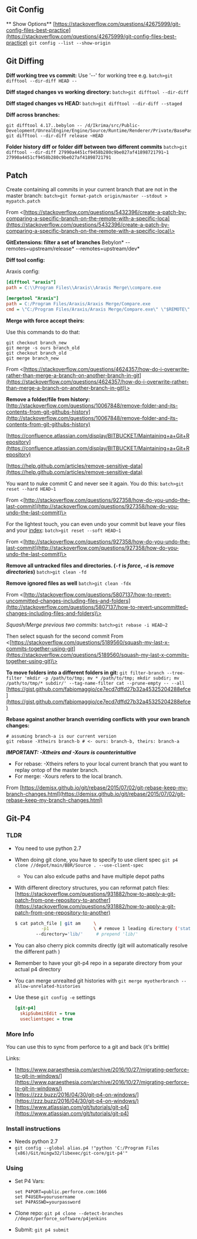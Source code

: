 ## Git Config

\** Show Options\*\* [https://stackoverflow.com/questions/42675999/git-config-files-best-practice](https://stackoverflow.com/questions/42675999/git-config-files-best-practice)
`git config --list --show-origin`

## Git Diffing

**Diff working tree vs commit:**
Use '--' for working tree e.g.
`batch>git difftool --dir-diff HEAD --`

**Diff staged changes vs working directory:**
`batch>git difftool --dir-diff`

**Diff staged changes vs HEAD:**
`batch>git difftool --dir-diff --staged`

**Diff across branches:**

````batch
git difftool 4.17..bebylon -- /d/Ikrima/src/Public-Development/UnrealEngine/Engine/Source/Runtime/Renderer/Private/BasePassRendering.cpp
git difftool --dir-diff release ~HEAD
````

**Folder history diff or folder diff between two different commits**
`batch>git difftool --dir-diff 27990a4451cf9458b280c9be027af41898721791~1 27990a4451cf9458b280c9be027af41898721791`

## Patch

Create containing all commits in your current branch that are not in the master branch:
`batch>git format-patch origin/master --stdout > mypatch.patch`

From \<[https://stackoverflow.com/questions/5432396/create-a-patch-by-comparing-a-specific-branch-on-the-remote-with-a-specific-loca](https://stackoverflow.com/questions/5432396/create-a-patch-by-comparing-a-specific-branch-on-the-remote-with-a-specific-loca)\>

**GitExtensions: filter a set of branches**
Bebylon\* --remotes=upstream/release\* --remotes=upstream/dev\*

**Diff tool config:**

Araxis config:

````ini
[difftool "araxis"]
path = C:\\Program Files\\Araxis\\Araxis Merge\\compare.exe

[mergetool "Araxis"]
path = C:/Program Files/Araxis/Araxis Merge/Compare.exe
cmd = \"C:/Program Files/Araxis/Araxis Merge/Compare.exe\" \"$REMOTE\" \"$BASE\" \"$LOCAL\" \"$MERGED\"
````

**Merge with force accept theirs:**

Use this commands to do that:

````git
git checkout branch_new
git merge -s ours branch_old
git checkout branch_old
git merge branch_new
````

From \<[https://stackoverflow.com/questions/4624357/how-do-i-overwrite-rather-than-merge-a-branch-on-another-branch-in-git](https://stackoverflow.com/questions/4624357/how-do-i-overwrite-rather-than-merge-a-branch-on-another-branch-in-git)\>

**Remove a folder/file from history:**
[http://stackoverflow.com/questions/10067848/remove-folder-and-its-contents-from-git-githubs-history](http://stackoverflow.com/questions/10067848/remove-folder-and-its-contents-from-git-githubs-history)

[https://confluence.atlassian.com/display/BITBUCKET/Maintaining+a+Git+Repository](https://confluence.atlassian.com/display/BITBUCKET/Maintaining+a+Git+Repository)

[https://help.github.com/articles/remove-sensitive-data](https://help.github.com/articles/remove-sensitive-data)

You want to nuke commit C and never see it again. You do this:
`batch>git reset --hard HEAD~1`

From \<[http://stackoverflow.com/questions/927358/how-do-you-undo-the-last-commit](http://stackoverflow.com/questions/927358/how-do-you-undo-the-last-commit)\>

For the lightest touch, you can even undo your commit but leave your files and your [index](http://www.gitguys.com/topics/whats-the-deal-with-the-git-index/):
`batch>git reset --soft HEAD~1`

From \<[http://stackoverflow.com/questions/927358/how-do-you-undo-the-last-commit](http://stackoverflow.com/questions/927358/how-do-you-undo-the-last-commit)\>

**Remove all untracked files and directories. (`-f` is *force*, `-d` is *remove directories*)**
`batch>git clean -fd`

**Remove ignored files as well**
`batch>git clean -fdx`

From \<[http://stackoverflow.com/questions/5807137/how-to-revert-uncommitted-changes-including-files-and-folders](http://stackoverflow.com/questions/5807137/how-to-revert-uncommitted-changes-including-files-and-folders)\>

*Squash/Merge previous two commits:*
`batch>git rebase -i HEAD~2`

Then select squash for the second commit
From \<[https://stackoverflow.com/questions/5189560/squash-my-last-x-commits-together-using-git](https://stackoverflow.com/questions/5189560/squash-my-last-x-commits-together-using-git)\>

**To move folders into a different folders in git:**
`git filter-branch --tree-filter 'mkdir -p /path/to/tmp; mv * /path/to/tmp; mkdir subdir; mv /path/to/tmp/* subdir/' --tag-name-filter cat --prune-empty -- --all`
[https://gist.github.com/fabiomaggio/ce7ecd7dffd27b32a45325204288efce](https://gist.github.com/fabiomaggio/ce7ecd7dffd27b32a45325204288efce)

**Rebase against another branch overriding conflicts with your own branch changes:**

````git
# assuming branch-a is our current version
git rebase -Xtheirs branch-b # <- ours: branch-b, theirs: branch-a
````

***IMPORTANT: -Xtheirs and -Xours is counterintuitive***

* For rebase: -Xtheirs refers to your local current branch that you want to replay ontop of the master branch.
* For merge: -Xours refers to the local branch.

From [https://demisx.github.io/git/rebase/2015/07/02/git-rebase-keep-my-branch-changes.html](https://demisx.github.io/git/rebase/2015/07/02/git-rebase-keep-my-branch-changes.html)

## Git-P4

### TLDR

* You need to use python 2.7

* When doing git clone, you have to specify to use client spec `git p4 clone //depot/main/BBR/Source . --use-client-spec`
  
  * You can also exlcude paths and have multiple depot paths
* With different directory structures, you can reformat patch files: [https://stackoverflow.com/questions/931882/how-to-apply-a-git-patch-from-one-repository-to-another](https://stackoverflow.com/questions/931882/how-to-apply-a-git-patch-from-one-repository-to-another)
  
  ````sh
  $ cat patch_file | git am     \
            -p1                 \ # remove 1 leading directory ('static/')
          --directory='lib/'     # prepend 'lib/'
  ````

* You can also cherry pick commits directly (git will automatically resolve the different path )

* Remember to have your git-p4 repo in a separate directory from your actual p4 directory

* You can merge unrealted git histories with `git merge myotherbranch --allow-unrelated-histories`

* Use these `git config -e` settings
  
  ````ini
  [git-p4]
    skipSubmitEdit = true
    useclientspec = true
  ````

### More Info

You can use this to sync from perforce to a git and back (it's brittle)

Links:

* [https://www.paraesthesia.com/archive/2016/10/27/migrating-perforce-to-git-in-windows/](https://www.paraesthesia.com/archive/2016/10/27/migrating-perforce-to-git-in-windows/)
* [https://zzz.buzz/2016/04/30/git-p4-on-windows/](https://zzz.buzz/2016/04/30/git-p4-on-windows/)
* [https://www.atlassian.com/git/tutorials/git-p4](https://www.atlassian.com/git/tutorials/git-p4)

### Install instructions

* Needs python 2.7
* `git config --global alias.p4 !"python 'C:/Program Files (x86)/Git/mingw32/libexec/git-core/git-p4'"`

### Using

* Set P4 Vars:
  
  ````batch
  set P4PORT=public.perforce.com:1666
  set P4USER=yourusername
  set P4PASSWD=yourpassword
  ````

* Clone repo: `git p4 clone --detect-branches //depot/perforce_software/p4jenkins`

* Submit: `git p4 submit`
